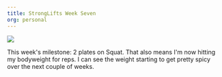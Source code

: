 ```yaml
---
title: StrongLifts Week Seven
org: personal
---
```


![](/images/StrongLifts-week-7.jpg)

This week's milestone: 2 plates on Squat. That also means I'm now hitting my
bodyweight for reps. I can see the weight starting to get pretty spicy over
the next couple of weeks.
